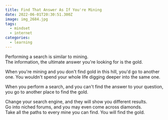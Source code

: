 ```yaml
---
title: Find That Answer As If You're Mining
date: 2022-06-01T20:30:51.300Z
image: img_2684.jpg
tags:
  - mindset
  - internet
categories:
  - learning
---
```

Performing a search is similar to mining.\
The information, the ultimate answer you're looking for is the gold.

When you're mining and you don't find gold in this hill, you'd go to another one. You wouldn't spend your whole life digging deeper into the same one.

When you perform a search, and you can't find the answer to your question, you go to another place to find the gold.

Change your search engine, and they will show you different results.\
Go into niched forums, and you may even come across diamonds.\
Take all the paths to every mine you can find. You will find the gold.